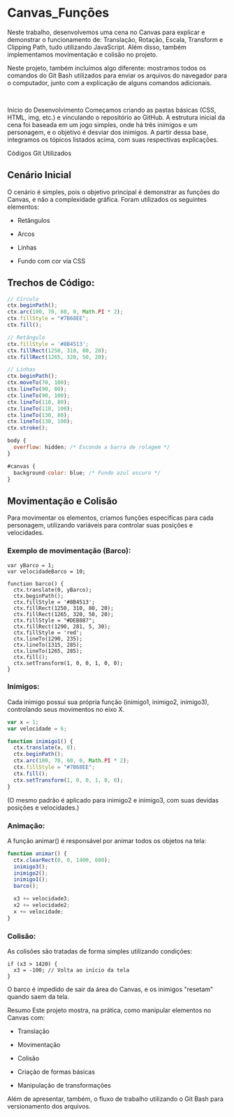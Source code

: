 # Canvas_Funções
Neste trabalho, desenvolvemos uma cena no Canvas para explicar e demonstrar o funcionamento de: Translação, Rotação, Escala, Transform e Clipping Path, tudo utilizando JavaScript. Além disso, também implementamos movimentação e colisão no projeto.

Neste projeto, também incluímos algo diferente: mostramos todos os comandos do Git Bash utilizados para enviar os arquivos do navegador para o computador, junto com a explicação de alguns comandos adicionais.

<br>


Início do Desenvolvimento
Começamos criando as pastas básicas (CSS, HTML, img, etc.) e vinculando o repositório ao GitHub. A estrutura inicial da cena foi baseada em um jogo simples, onde há três inimigos e um personagem, e o objetivo é desviar dos inimigos. A partir dessa base, integramos os tópicos listados acima, com suas respectivas explicações.

Códigos Git Utilizados









## Cenário Inicial


O cenário é simples, pois o objetivo principal é demonstrar as funções do Canvas, e não a complexidade gráfica. Foram utilizados os seguintes elementos:

- Retângulos

- Arcos

- Linhas

- Fundo com cor via CSS

## Trechos de Código:

```javascript
// Círculo
ctx.beginPath();
ctx.arc(100, 70, 60, 0, Math.PI * 2);
ctx.fillStyle = "#7B68EE";
ctx.fill();

// Retângulo
ctx.fillStyle = '#8B4513';
ctx.fillRect(1250, 310, 80, 20);
ctx.fillRect(1265, 320, 50, 20);

// Linhas
ctx.beginPath();
ctx.moveTo(70, 100);
ctx.lineTo(90, 80);
ctx.lineTo(90, 100);
ctx.lineTo(110, 80);
ctx.lineTo(110, 100);
ctx.lineTo(130, 80);
ctx.lineTo(130, 100);
ctx.stroke();

body {
  overflow: hidden; /* Esconde a barra de rolagem */
}

#canvas {
  background-color: blue; /* Fundo azul escuro */
}

```

## Movimentação e Colisão
Para movimentar os elementos, criamos funções específicas para cada personagem, utilizando variáveis para controlar suas posições e velocidades.

### Exemplo de movimentação (Barco):
```javascipt
var yBarco = 1;
var velocidadeBarco = 10;

function barco() {
  ctx.translate(0, yBarco);
  ctx.beginPath();
  ctx.fillStyle = '#8B4513';
  ctx.fillRect(1250, 310, 80, 20);
  ctx.fillRect(1265, 320, 50, 20);
  ctx.fillStyle = "#DEB887";
  ctx.fillRect(1290, 281, 5, 30);
  ctx.fillStyle = 'red';
  ctx.lineTo(1290, 235);
  ctx.lineTo(1315, 285);
  ctx.lineTo(1265, 285);
  ctx.fill();
  ctx.setTransform(1, 0, 0, 1, 0, 0);
}
```

### Inimigos:
Cada inimigo possui sua própria função (inimigo1, inimigo2, inimigo3), controlando seus movimentos no eixo X.

```javascript
var x = 1; 
var velocidade = 6;

function inimigo1() {
  ctx.translate(x, 0);
  ctx.beginPath();
  ctx.arc(100, 70, 60, 0, Math.PI * 2);
  ctx.fillStyle = "#7B68EE";
  ctx.fill();
  ctx.setTransform(1, 0, 0, 1, 0, 0);
}
```
(O mesmo padrão é aplicado para inimigo2 e inimigo3, com suas devidas posições e velocidades.)

### Animação:
A função animar() é responsável por animar todos os objetos na tela:

```javascript
function animar() {
  ctx.clearRect(0, 0, 1400, 600);
  inimigo3();
  inimigo2();
  inimigo1();
  barco();

  x3 += velocidade3;
  x2 += velocidade2;
  x += velocidade;
}
```
### Colisão:
As colisões são tratadas de forma simples utilizando condições:

```javascipt
if (x3 > 1420) {
  x3 = -100; // Volta ao início da tela
}
```

O barco é impedido de sair da área do Canvas, e os inimigos "resetam" quando saem da tela.

Resumo
Este projeto mostra, na prática, como manipular elementos no Canvas com:

- Translação

- Movimentação

- Colisão

- Criação de formas básicas

- Manipulação de transformações

Além de apresentar, também, o fluxo de trabalho utilizando o Git Bash para versionamento dos arquivos.
